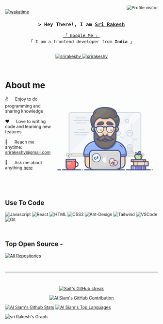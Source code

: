 <!--
<h2 align="center">
  Welcome to Sri Rakesh World!
  <img src="https://media.giphy.com/media/hvRJCLFzcasrR4ia7z/giphy.gif" width="28">
</h2>
-->

<!--
<p align="center">
  <a href="https://github.com/srirakeshv"><img src="https://readme-typing-svg.herokuapp.com/?lines=Self%20Taught%20Programmer;Front%20End%20Developer;1.5%2B%20years%20of%20coding%20experience;Always%20learning%20new%20things&center=true&width=380&height=45"></a>
</p>

 -->

<a href="https://komarev.com/ghpvc/?username=srirakeshv">
  <img align="right" src="https://komarev.com/ghpvc/?username=srirakeshv&label=Visitors&color=0e75b6&style=flat" alt="Profile visitor" />
</a>


[![wakatime](https://wakatime.com/badge/user/eebb3dd8-d9b2-40de-9b88-6fd6cac99dbc.svg)](https://wakatime.com/@eebb3dd8-d9b2-40de-9b88-6fd6cac99dbc)

<!-- Intro  -->
<h3 align="center">
        <samp>&gt; Hey There!, I am
                <b><a target="_blank" href="https://srirakeshv.com">Sri Rakesh</a></b>
        </samp>
</h3>


<p align="center"> 
  <samp>
    <a href="https://www.google.com/search?q=Al+Siam">「 Google Me 」</a>
    <br>
    「 I am a frontend developer from <b>India</b> 」
    <br>
    <br>
  </samp>
</p>

<p align="center">
 <a href="https://srirakeshv.com" target="blank">
  <img src="https://img.shields.io/badge/Website-DC143C?style=for-the-badge&logo=medium&logoColor=white" alt="srirakeshv" />
 </a>
 <a href="https://www.linkedin.com/in/sri-rakesh-v" target="_blank">
  <img src="https://img.shields.io/badge/LinkedIn-0077B5?style=for-the-badge&logo=linkedin&logoColor=white" alt="srirakeshv"/>
 </a>
 <!-- <a href="https://dev.to/srirakeshv" target="_blank">
  <img src="https://img.shields.io/badge/dev.to-0A0A0A?style=for-the-badge&logo=dev.to&logoColor=white" alt="srirakeshv" />
 </a> -->
 <!--<a href="https://twitter.com/_srirakeshv" target="_blank">
  <img src="https://img.shields.io/badge/Twitter-1DA1F2?style=for-the-badge&logo=twitter&logoColor=white" />
 </a>-->
 <!--<a href="https://instagram.com/_srirakeshv" target="_blank">
  <img src="https://img.shields.io/badge/Instagram-fe4164?style=for-the-badge&logo=instagram&logoColor=white" alt="srirakeshv" />
 </a> -->
  <!--<a href="https://facebook.com/srirakeshv.dev" target="_blank">
  <img src="https://img.shields.io/badge/Facebook-20BEFF?&style=for-the-badge&logo=facebook&logoColor=white" alt="srirakeshv"  />
  </a> -->
</p>
<br />

<!-- About Section -->
 # About me
 
<p>
 <img align="right" width="350" src="/assets/programmer.gif" alt="Coding gif" />
  
 ✌️ &emsp; Enjoy to do programming and sharing knowledge <br/><br/>
 ❤️ &emsp; Love to writing code and learning new features<br/><br/>
 📧 &emsp; Reach me anytime: srirakeshv@gmail.com<br/><br/>
 💬 &emsp; Ask me about anything [here](https://github.com/srirakeshv/srirakeshv/issues)

</p>

<br/>
<br/>
<br/>

## Use To Code

![Javascript](https://img.shields.io/badge/Javascript-F0DB4F?style=for-the-badge&labelColor=black&logo=javascript&logoColor=F0DB4F)
![React](https://img.shields.io/badge/-React-61DBFB?style=for-the-badge&labelColor=black&logo=react&logoColor=61DBFB)
![HTML](https://img.shields.io/badge/HTML5-E34F26?style=for-the-badge&logo=html5&logoColor=white)
![CSS3](https://img.shields.io/badge/CSS3-1572B6?style=for-the-badge&logo=css3&logoColor=white)
![Ant-Design](https://img.shields.io/badge/AntDesign-0170FE?style=for-the-badge&logo=antdesign&logoColor=white)
![Tailwind](https://img.shields.io/badge/Tailwind_CSS-092749?style=for-the-badge&logo=tailwindcss&logoColor=06B6D4&labelColor=000000)
![VSCode](https://img.shields.io/badge/Visual_Studio-0078d7?style=for-the-badge&logo=visual%20studio&logoColor=white)
![Git](https://img.shields.io/badge/Git-F05032?style=for-the-badge&logo=git&logoColor=white)

<br/>

## Top Open Source -
<!--[![iTasks](https://github-readme-stats.vercel.app/api/pin/?username=srirakeshv&repo=itasks&border_color=7F3FBF&bg_color=0D1117&title_color=C9D1D9&text_color=8B949E&icon_color=7F3FBF)](https://github.com/srirakeshv/itasks)
[![urFolio](https://github-readme-stats.vercel.app/api/pin/?username=srirakeshv&repo=urfolio&border_color=7F3FBF&bg_color=0D1117&title_color=C9D1D9&text_color=8B949E&icon_color=7F3FBF)](https://github.com/srirakeshv/urfolio)
[![Web Projects](https://github-readme-stats.vercel.app/api/pin/?username=srirakeshv&repo=web-projects&border_color=7F3FBF&bg_color=0D1117&title_color=C9D1D9&text_color=8B949E&icon_color=7F3FBF)](https://github.com/srirakeshv/web-projects)
[![Al Siam Readme](https://github-readme-stats.vercel.app/api/pin/?username=srirakeshv&repo=srirakeshv&border_color=7F3FBF&bg_color=0D1117&title_color=C9D1D9&text_color=8B949E&icon_color=7F3FBF)](https://github.com/srirakeshv/srirakeshv)-->

<p align="left">
  <a href="https://github.com/srirakeshv?tab=repositories" target="_blank"><img alt="All Repositories" title="All Repositories" src="https://img.shields.io/badge/-All%20Repos-2962FF?style=for-the-badge&logo=koding&logoColor=white"/></a>
</p>

<br/>
<hr/>
<br/>

<p align="center">
  <a href="https://github.com/srirakeshv">
    <img src="https://github-readme-streak-stats.herokuapp.com/?user=srirakeshv&theme=radical&border=7F3FBF&background=0D1117" alt="Saif's GitHub streak"/>
  </a>
</p>

<p align="center">
  <a href="https://github.com/srirakeshv">
    <img src="https://github-profile-summary-cards.vercel.app/api/cards/profile-details?username=srirakeshv&theme=radical" alt="Al Siam's GitHub Contribution"/>
  </a>
</p>

<a> 
    <a href="https://github.com/srirakeshv"><img alt="Al Siam's Github Stats" src="https://denvercoder1-github-readme-stats.vercel.app/api?username=srirakeshv&show_icons=true&count_private=true&theme=react&border_color=7F3FBF&bg_color=0D1117&title_color=F85D7F&icon_color=F8D866" height="192px" width="49.5%"/></a>
  <a href="https://github.com/srirakeshv"><img alt="Al Siam's Top Languages" src="https://denvercoder1-github-readme-stats.vercel.app/api/top-langs/?username=srirakeshv&langs_count=8&layout=compact&theme=react&border_color=7F3FBF&bg_color=0D1117&title_color=F85D7F&icon_color=F8D866" height="192px" width="49.5%"/></a>
  <br/>
</a>


![sri Rakesh's Graph](https://github-readme-activity-graph.vercel.app/graph?username=srirakeshv&custom_title=Sri%20Rakesh's%20GitHub%20Activity%20Graph&bg_color=0D1117&color=7F3FBF&line=7F3FBF&point=7F3FBF&area_color=FFFFFF&title_color=FFFFFF&area=true)
